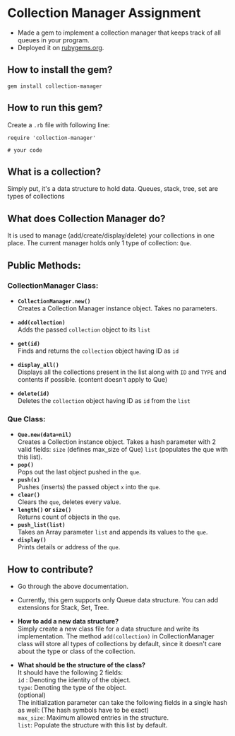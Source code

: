 # Collection Manager Assignment

* Made a gem to implement a collection manager that keeps track of all queues in your program.
* Deployed it on [rubygems.org](https://rubygems.org/gems/collection-manager).

## How to install the gem?
`gem install collection-manager`

## How to run this gem?
Create a `.rb` file with following line:
```
require 'collection-manager'

# your code
```

## What is a collection?
Simply put, it's a data structure to hold data. Queues, stack, tree, set are types of collections

## What does Collection Manager do?

It is used to manage (add/create/display/delete) your collections in one place. The current manager holds only 1 type of collection: `Que`.


## Public Methods:

### CollectionManager Class:

*  **`CollectionManager.new()`**  
    Creates a Collection Manager instance object. Takes no parameters.
*  **`add(collection)`**  
    Adds the passed `collection` object to its `list`
* **`get(id)`**  
    Finds and returns the `collection` object having ID as `id`
* **`display_all()`**  
    Displays all the collections present in the list along with `ID` and `TYPE` and contents if possible. (content doesn't apply to Que)

* **`delete(id)`**  
    Deletes the `collection` object having ID as `id` from the `list`



### Que Class:

*  **`Que.new(data=nil)`**  
    Creates a Collection instance object. Takes a hash parameter with 2 valid fields: `size` (defines max_size of Que) `list` (populates the que with this list).
*  **`pop()`**  
    Pops out the last object pushed in the `que`.
* **`push(x)`**  
    Pushes (inserts) the passed object `x` into the `que`.
*  **`clear()`**  
    Clears the `que`, deletes every value.
* **`length()` or `size()`**  
    Returns count of objects in the `que`.
* **`push_list(list)`**  
    Takes an Array parameter `list` and appends its values to the `que`.
* **`display()`**  
    Prints details or address of the `que`.

## How to contribute?

* Go through the above documentation.
* Currently, this gem supports only Queue data structure. You can add extensions for Stack, Set, Tree.

*  **How to add a new data structure?**  
 Simply create a new class file for a data structure and write its implementation. The method `add(collection)` in CollectionManager class will store all types of collections by default, since it doesn't care about the type or class of the collection.

* **What should be the structure of the class?**  
 It should have the following 2 fields:  
`id` : Denoting the identity of the object.  
`type`: Denoting the type of the object.  
  (optional)  
The initialization parameter can take the following fields in a single hash as well:  (The hash symbols have to be exact)  
`max_size`: Maximum allowed entries in the structure.  
`list`: Populate the structure with this list by default.
